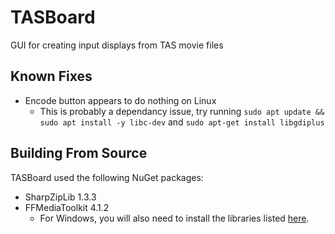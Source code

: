 # TASBoard
GUI for creating input displays from TAS movie files

## Known Fixes
- Encode button appears to do nothing on Linux
  - This is probably a dependancy issue, try running `sudo apt update && sudo apt install -y libc-dev` and `sudo apt-get install libgdiplus`

## Building From Source
TASBoard used the following NuGet packages:
- SharpZipLib 1.3.3
- FFMediaToolkit 4.1.2
  - For Windows, you will also need to install the libraries listed [here](https://github.com/radek-k/FFMediaToolkit#setup). 
